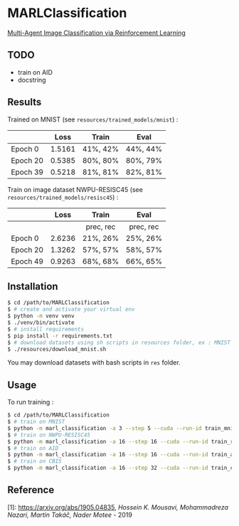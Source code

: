 # MARLClassification

[Multi-Agent Image Classification via Reinforcement Learning](https://arxiv.org/abs/1905.04835)

## TODO
- train on AID
- docstring

## Results

Trained on MNIST (see `resources/trained_models/mnist`) :

|          | Loss            |  Train   |   Eval    |
|----------|-----------------|:--------:|:---------:|
| Epoch 0 | 1.5161 | 41%, 42% | 44%, 44% |
| Epoch 20 | 0.5385 | 80%, 80% | 80%, 79% |
| Epoch 39 | 0.5218 | 81%, 81% | 82%, 81% |

Train on image dataset NWPU-RESISC45 (see `resources/trained_models/resisc45`) :

|          | Loss |   Train   |   Eval    |
|----------| --- |:---------:|:---------:|
|          | | prec, rec | prec, rec |
| Epoch 0  | 2.6236 | 21%, 26%  | 25%, 26%  |
| Epoch 20 | 1.3262 | 57%, 57%  | 58%, 57%  |
| Epoch 49 | 0.9263 | 68%, 68%  | 66%, 65%  |

## Installation
```bash
$ cd /path/to/MARLClassification
$ # create and activate your virtual env
$ python -m venv venv
$ ./venv/bin/activate
$ # install requirements
$ pip install -r requirements.txt
$ # download datasets using sh scripts in resources folder, ex : MNIST
$ ./resources/download_mnist.sh
```

You may download datasets with bash scripts in `res` folder.
## Usage
To run training :
```bash
$ cd /path/to/MARLClassification
$ # train on MNIST
$ python -m marl_classification -a 3 --step 5 --cuda --run-id train_mnist train --action [[1,0],[-1,0],[0,1],[0,-1]] --img-size 28 --nb-class 10 -d 2 --f 6 --ft-extr mnist --nb 64 --na 64 --nm 16 --nd 8 --nlb 96 --nla 96 --batch-size 32 --lr 1e-3 --nb-epoch 40 -o ./out/mnist_actor_critic
$ # train on NWPU-RESISC45
$ python -m marl_classification -a 16 --step 16 --cuda --run-id train_resisc45 train --action [[1,0],[-1,0],[0,1],[0,-1]] --ft-extr resisc45 --batch-size 8 --nb-class 45 --img-size 256 -d 2 --nb 256 --na 256 --nd 16 --f 12 --nm 64 --nlb 384 --nla 384 --nb-epoch 50 --lr 1e-4 -o ./out/resisc45_actor_critic
$ # train on AID
$ python -m marl_classification -a 16 --step 16 --cuda --run-id train_aid train --action [[3,0],[-3,0],[0,3],[0,-3]] --ft-extr aid --batch-size 8 --nb-class 30 --img-size 600 -d 2 --nb 256 --na 256 --nd 16 --f 24 --nm 64 --nlb 320 --nla 320 --nb-epoch 50 --lr 1e-4 -o ./out/aid_actor_critic
$ # train on CBIS
$ python -m marl_classification -a 16 --step 32 --cuda --run-id train_cbis train --action [[3,0],[-3,0],[0,3],[0,-3]] --ft-extr cbis --batch-size 8 --nb-class 4 --img-size 200 -d 2 --nb 256 --na 256 --nd 16 --f 24 --nm 64 --nlb 320 --nla 320 --nb-epoch 1 --lr 1e-4 -o ./out/cbis_actor_critic
```

## Reference

[1]: https://arxiv.org/abs/1905.04835, _Hossein K. Mousavi, Mohammadreza Nazari, Martin Takáč, Nader Motee_ - 2019
